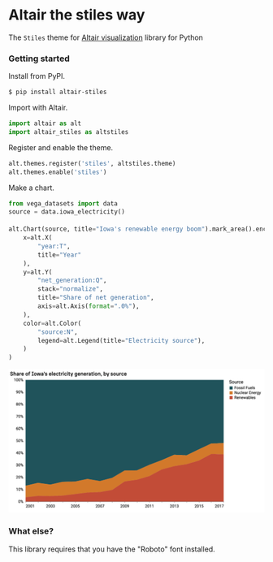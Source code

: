 # Altair the stiles way

The `Stiles` theme for [Altair visualization](https://altair-viz.github.io/) library for Python

### Getting started

Install from PyPI.

```bash
$ pip install altair-stiles
```

Import with Altair.

```python
import altair as alt
import altair_stiles as altstiles
```

Register and enable the theme.

```python
alt.themes.register('stiles', altstiles.theme)
alt.themes.enable('stiles')
```

Make a chart.

```python
from vega_datasets import data
source = data.iowa_electricity()

alt.Chart(source, title="Iowa's renewable energy boom").mark_area().encode(
    x=alt.X(
        "year:T",
        title="Year"
    ),
    y=alt.Y(
        "net_generation:Q",
        stack="normalize",
        title="Share of net generation",
        axis=alt.Axis(format=".0%"),
    ),
    color=alt.Color(
        "source:N",
        legend=alt.Legend(title="Electricity source"),
    )
)
```

![example](./iowa.png)

### What else?

This library requires that you have the "Roboto" font installed. 
